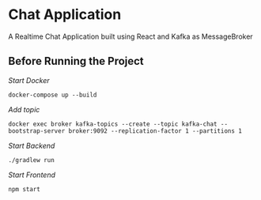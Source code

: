 # Chat Application
A Realtime Chat Application built using React and Kafka as MessageBroker




## Before Running the Project 

*Start Docker*
```
docker-compose up --build
```

*Add topic*
```
docker exec broker kafka-topics --create --topic kafka-chat --bootstrap-server broker:9092 --replication-factor 1 --partitions 1
```

*Start Backend*
```
./gradlew run
```

*Start Frontend*
```
npm start
```



